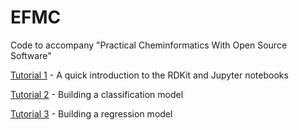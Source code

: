 # EFMC
Code to accompany "Practical Cheminformatics With Open Source Software"

[Tutorial 1](https://colab.research.google.com/github/PatWalters/EFMC/blob/main/tutorial_01_rdkit.ipynb) - A quick introduction to the RDKit and Jupyter notebooks

[Tutorial 2](https://colab.research.google.com/github/PatWalters/EFMC/blob/main/tutorial_02_classification_model.ipynb) - Building a classification model

[Tutorial 3](https://colab.research.google.com/github/PatWalters/EFMC/blob/main/tutorial_03_regession_model.ipynb) - Building a regression model
